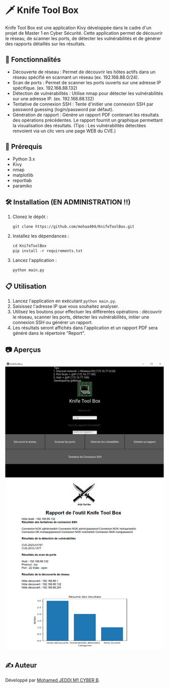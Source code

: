 # 🗡️ Knife Tool Box

Knife Tool Box est une application Kivy développée dans le cadre d'un projet de Master 1 en Cyber Sécurité. Cette application permet de découvrir le réseau, de scanner les ports, de détecter les vulnérabilités et de générer des rapports détaillés sur les résultats.

## 🚀 Fonctionnalités

- Découverte de réseau : Permet de découvrir les hôtes actifs dans un réseau spécifié en scannant un réseau (ex. 192.168.88.0/24).
- Scan de ports : Permet de scanner les ports ouverts sur une adresse IP spécifique. (ex. 192.168.88.132)
- Détection de vulnérabilités : Utilise nmap pour détecter les vulnérabilités sur une adresse IP. (ex. 192.168.88.132)
- Tentative de connexion SSH : Tente d'initier une connexion SSH par password guessing (login/password par défaut).
- Génération de rapport : Génère un rapport PDF contenant les résultats des opérations précédentes. Le rapport fournit un graphique permettant la visualisation des résultats. (Tips : Les vulnérabilités détectées renvoient via un clic vers une page WEB du CVE.)

## 🔧 Prérequis

- Python 3.x
- Kivy
- nmap
- matplotlib
- reportlab
- paramiko

## 🛠️ Installation (EN ADMINISTRATION !!)

1. Clonez le dépôt :

    ```
    git clone https://github.com/mohaa404/KnifeToolBox.git
    ```

2. Installez les dépendances :

    ```
    cd KnifeToolBox
    pip install -r requirements.txt
    ```

3. Lancez l'application :

    ```
    python main.py
    ```

## 📋 Utilisation

1. Lancez l'application en exécutant `python main.py`.
2. Saisissez l'adresse IP que vous souhaitez analyser.
3. Utilisez les boutons pour effectuer les différentes opérations : découvrir le réseau, scanner les ports, détecter les vulnérabilités, initier une connexion SSH ou générer un rapport.
4. Les résultats seront affichés dans l'application et un rapport PDF sera généré dans le répertoire "Report".

## 📷 Aperçus 

![app](screens/KnifeToolBox1.png "App")
![report](screens/Report.png "Report")

## ✍️ Auteur

Développé par [Mohamed JEDDI M1 CYBER B](https://github.com/mohaa404).
